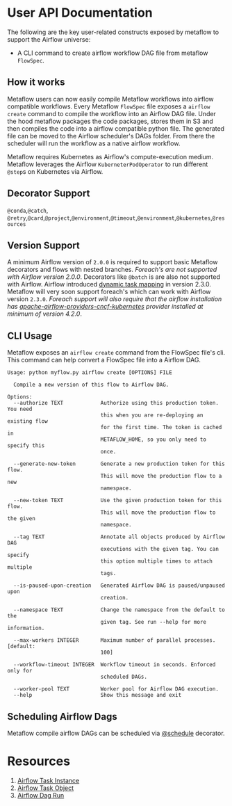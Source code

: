 # User API Documentation

The following are the key user-related constructs exposed by metaflow to support the Airflow universe:

- A CLI command to create airflow workflow DAG file from metaflow `FlowSpec`. 

## How it works

Metaflow users can now easily compile Metaflow workflows into airflow compatible workflows. Every Metaflow `FlowSpec` file exposes a `airflow create` command to compile the workflow into an Airflow DAG file. Under the hood metaflow packages the code packages, stores them in S3 and then compiles the code into a airflow compatible python file. The generated file can be moved to the Airflow scheduler's DAGs folder. From there the scheduler will run the workflow as a native airflow workflow. 

Metaflow requires Kubernetes as Airflow's compute-execution medium. Metaflow leverages the Airflow `KuberneterPodOperator` to run different `@step`s on Kubernetes via Airflow. 

## Decorator Support 
`@conda`,`@catch`, `@retry`,`@card`,`@project`,`@environment`,`@timeout`,`@environment`,`@kubernetes`,`@resources`
## Version Support 
A minimum Airflow version of `2.0.0` is required to support basic Metaflow decorators and flows with nested branches. _*Foreach's are not supported with Airflow version 2.0.0*_. Decorators like `@batch` is are also not supported with Airflow. Airflow introduced [dynamic task mapping](https://airflow.apache.org/docs/apache-airflow/stable/concepts/dynamic-task-mapping.html) in version 2.3.0. Metaflow will very soon support foreach's which can work with Airflow version `2.3.0`. _*Foreach support will also require that the airflow installation has [apache-airflow-providers-cncf-kubernetes](https://airflow.apache.org/docs/apache-airflow-providers-cncf-kubernetes/stable/index.html) provider installed at minimum of version 4.2.0*_.  


## CLI Usage
Metaflow exposes an `airflow create` command from the FlowSpec file's cli. This command can help convert a FlowSpec file into a Airflow DAG.  
```
Usage: python myflow.py airflow create [OPTIONS] FILE

  Compile a new version of this flow to Airflow DAG.

Options:
  --authorize TEXT            Authorize using this production token. You need
                              this when you are re-deploying an existing flow
                              for the first time. The token is cached in
                              METAFLOW_HOME, so you only need to specify this
                              once.

  --generate-new-token        Generate a new production token for this flow.
                              This will move the production flow to a new
                              namespace.

  --new-token TEXT            Use the given production token for this flow.
                              This will move the production flow to the given
                              namespace.

  --tag TEXT                  Annotate all objects produced by Airflow DAG
                              executions with the given tag. You can specify
                              this option multiple times to attach multiple
                              tags.

  --is-paused-upon-creation   Generated Airflow DAG is paused/unpaused upon
                              creation.

  --namespace TEXT            Change the namespace from the default to the
                              given tag. See run --help for more information.

  --max-workers INTEGER       Maximum number of parallel processes.  [default:
                              100]

  --workflow-timeout INTEGER  Workflow timeout in seconds. Enforced only for
                              scheduled DAGs.

  --worker-pool TEXT          Worker pool for Airflow DAG execution.
  --help                      Show this message and exit
```

## Scheduling Airflow Dags
Metaflow compile airflow DAGs can be scheduled via [@schedule](http://docs.metaflow.org/going-to-production-with-metaflow/scheduling-metaflow-flows/scheduling-with-argo-workflows#scheduling-a-flow) decorator. 

# Resources 
1. [Airflow Task Instance](https://airflow.apache.org/docs/apache-airflow/stable/_api/airflow/models/taskinstance/index.html#airflow.models.taskinstance.TaskInstance)
2. [Airflow Task Object](https://airflow.apache.org/docs/apache-airflow/stable/_api/airflow/models/taskmixin/index.html)
3. [Airflow Dag Run](https://airflow.apache.org/docs/apache-airflow/stable/_api/airflow/models/dagrun/index.html#airflow.models.dagrun.DagRun)
